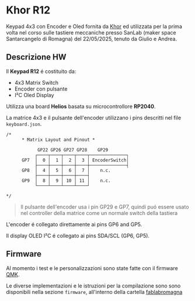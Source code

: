 # Khor R12 

Keypad 4x3 con Encoder e Oled fornita da  [Khor](https://github.com/MoltenKhor/R12) ed utilizzata per la prima volta nel corso sulle tastiere meccaniche presso SanLab (maker space Santarcangelo di Romagna) del 22/05/2025, tenuto da  Giulio e Andrea.


## Descrizione HW

Il  **Keypad R12** é costituito da:
- 4x3 Matrix Switch 
- Encoder con pulsante
- I²C Oled Display

Utilizza una board  **Helios** basata su microcontrollore **RP2040**.
 

La matrice 4x3 e il pulsante dell'encoder utilizzano i pins descritti nel file `keyboard.json`.

```
/*
      * Matrix Layout and Pinout *
     
            GP22 GP26 GP27 GP28    GP29
           ┌────┬────┬────┬────┬──────────────┐
      GP7  │  0 │  1 │  2 │  3 │ EncoderSwitch│
           ├────┼────┼────┼────┼──────────────┤ 
      GP8  │  4 │  5 │  6 │  7 │    n.c.
           ├────┼────┼────┼────┤
      GP9  │  8 │  9 │ 10 │ 11 │    n.c.
           └────┴────┴────┴────┘
           
*/
``` 

> Il pulsante dell'encoder usa i pin GP29 e GP7, quindi puó essere usato nel controller della matrice come un normale switch della tastiera


L'encoder é collegato direttamente ai pins GP6 and GP5.

Il display OLED I²C é collegato ai pins SDA/SCL (GP6, GP5).


## Firmware

Al momento i test e le personalizzazioni sono state fatte con il firmware [QMK](https://github.com/qmk/qmk_firmware).

Le diverse implementazioni e le istruzioni per la compilazione sono sono disponibili nella sezione `firmware`, all'interno della cartella [fablabromagna](firmware/keyboards/fablabromagna/r12_it)

